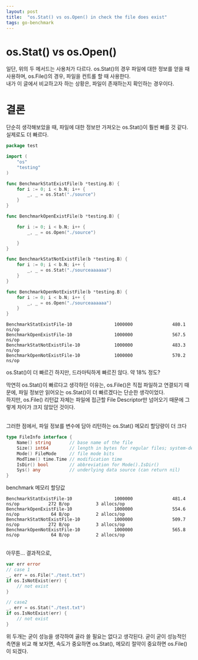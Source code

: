 ```yaml
---
layout: post
title:  "os.Stat() vs os.Open() in check the file does exist"
tags: go-benchmark
---
```


# os.Stat() vs os.Open()
일단, 위의 두 메서드는 사용처가 다르다. os.Stat()의 경우 파일에 대한 정보를 얻을 때 사용하며, os.File()의 경우, 파일을 컨트롤 할 때 사용한다.<br>
내가 이 글에서 비교하고자 하는 상황은, 파일이 존재하는지 확인하는 경우이다.

# 결론
단순히 생각해보았을 때, 파일에 대한 정보만 가져오는 os.Stat()이 훨씬 빠를 것 같다.
실제로도 더 빠르다.

```go
package test

import (
	"os"
	"testing"
)

func BenchmarkStatExistFile(b *testing.B) {
	for i := 0; i < b.N; i++ {
		_, _ = os.Stat("./source")
	}
}

func BenchmarkOpenExistFile(b *testing.B) {

	for i := 0; i < b.N; i++ {
		_, _ = os.Open("./source")

	}
}

func BenchmarkStatNotExistFile(b *testing.B) {
	for i := 0; i < b.N; i++ {
		_, _ = os.Stat("./sourceaaaaaa")
	}
}

func BenchmarkOpenNotExistFile(b *testing.B) {
	for i := 0; i < b.N; i++ {
		_, _ = os.Open("./sourceaaaaaa")
	}
}
```

```
BenchmarkStatExistFile-10                1000000               480.1 ns/op
BenchmarkOpenExistFile-10                1000000               567.5 ns/op
BenchmarkStatNotExistFile-10             1000000               483.3 ns/op
BenchmarkOpenNotExistFile-10             1000000               570.2 ns/op
```

os.Stat()이 더 빠르긴 하지만, 드라마틱하게 빠르진 않다. 약 18% 정도? <br>

막연히 os.Stat()이 빠르다고 생각하던 이유는, os.File()은 직접 파일하고 연결되기 때문에, 파일 정보만 읽어오는 os.Stat()이 더 빠르겠다는 단순한 생각이었다. <br>
하지만, os.File() 리턴값 자체는 파일에 접근할 File Descriptor만 넘어오기 때문에 그렇게 차이가 크지 않았던 것이다. <br><br>

그러한 점에서, 파일 정보를 변수에 담아 리턴하는 os.Stat() 메모리 할당량이 더 크다 <br>
```go
type FileInfo interface {
	Name() string       // base name of the file
	Size() int64        // length in bytes for regular files; system-dependent for others
	Mode() FileMode     // file mode bits
	ModTime() time.Time // modification time
	IsDir() bool        // abbreviation for Mode().IsDir()
	Sys() any           // underlying data source (can return nil)
}
```

benchmark 메모리 할당값
```
BenchmarkStatExistFile-10                1000000               481.4 ns/op           272 B/op          3 allocs/op
BenchmarkOpenExistFile-10                1000000               554.6 ns/op            64 B/op          2 allocs/op
BenchmarkStatNotExistFile-10             1000000               509.7 ns/op           272 B/op          3 allocs/op
BenchmarkOpenNotExistFile-10             1000000               565.8 ns/op            64 B/op          2 allocs/op
```

<br>
아무튼... 결과적으로,

```go
var err error
// case 1
_, err = os.File("./test.txt")
if os.IsNotExist(err) {
	// not exist
}

// case2
_, err = os.Stat("./test.txt")
if os.IsNotExist(err) {
	// not exist
}
```
위 두개는 굳이 성능을 생각하여 골라 쓸 필요는 없다고 생각된다. 굳이 굳이 성능적인 측면을 비교 해 보자면, 속도가 중요하면 os.Stat(), 메모리 절약이 중요하면 os.File()이 되겠다.